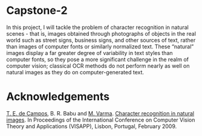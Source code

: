 # Capstone-2

In this project, I will tackle the problem of character recognition in natural scenes - that is, images obtained through photographs of objects in the real world such as street signs, business signs, and other sources of text, rather than images of computer fonts or similarly normalized text. These “natural” images display a far greater degree of variability in text styles than computer fonts, so they pose a more significant challenge in the realm of computer vision; classical OCR methods do not perform nearly as well on natural images as they do on computer-generated text.

# Acknowledgements
[T. E. de Campos](http://personal.ee.surrey.ac.uk/Personal/T.Decampos/), B. R. Babu and [M. Varma](http://manikvarma.org/). [Character recognition in natural images](http://personal.ee.surrey.ac.uk/Personal/T.Decampos/papers/decampos_etal_visapp2009.pdf). In Proceedings of the International Conference on Computer Vision Theory and Applications (VISAPP), Lisbon, Portugal, February 2009.
